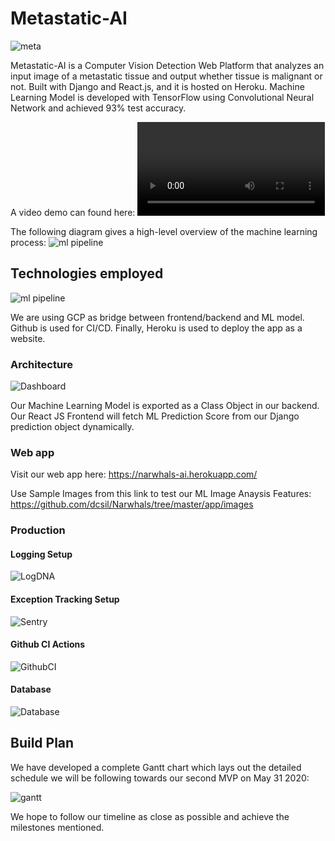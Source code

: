 # Metastatic-AI

![meta](./app/src/assets/logo.png)

Metastatic-AI is a Computer Vision Detection Web Platform that analyzes an input image of a metastatic tissue and output whether tissue is malignant or not. Built with Django and React.js, and it is hosted on Heroku. Machine Learning Model is developed with TensorFlow using Convolutional Neural Network and achieved 93% test accuracy. 

A video demo can found here: ![meta](./metastaticAI_MVP_Demo.mp4)

The following diagram gives a high-level overview of the machine learning process:
![ml pipeline](./product_research/unnamed2.jpg)


## Technologies employed

![ml pipeline](./app/tech.jpg)

We are using GCP as bridge between frontend/backend and ML model. Github is used for CI/CD. Finally, Heroku is used to deploy the app as a website.


### Architecture
 
 ![Dashboard](./app/architecture.jpg)
 
 Our Machine Learning Model is exported as a Class Object in our backend. Our React JS Frontend will fetch ML Prediction Score from our Django prediction object dynamically.
     
### Web app

 Visit our web app here: https://narwhals-ai.herokuapp.com/
 
 Use Sample Images from this link to test our ML Image Anaysis Features:
 https://github.com/dcsil/Narwhals/tree/master/app/images

### Production

#### Logging Setup

 ![LogDNA](./app/LogDNA.jpg)

#### Exception Tracking Setup

 ![Sentry](./app/Sentry.jpg)

#### Github CI Actions
 ![GithubCI](./app/GithubCI.jpg)

#### Database
 ![Database](./app/Database.jpg)
 
 ## Build Plan

We have developed a complete Gantt chart which lays out the detailed schedule we will be following towards our second MVP on May 31 2020:

![gantt](./app/build.jpg)

We hope to follow our timeline as close as possible and achieve the milestones mentioned.


